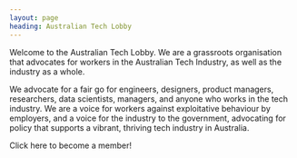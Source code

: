 ```yaml
---
layout: page
heading: Australian Tech Lobby
---
```

Welcome to the Australian Tech Lobby. We are a grassroots organisation that advocates for workers in the Australian Tech Industry, as well as the industry as a whole.

We advocate for a fair go for engineers, designers, product managers, researchers, data scientists, managers, and anyone who works in the tech industry. We are a voice for workers against exploitative behaviour by employers, and a voice for the industry to the government, advocating for policy that supports a vibrant, thriving tech industry in Australia.

Click here to become a member!